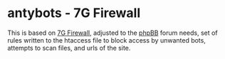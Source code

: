# antybots - 7G Firewall

This is based on [7G Firewall](https://perishablepress.com/7g-firewall/), adjusted to the [phpBB](https://www.phpbb.com/) forum needs, set of rules written to the htaccess file to block access by unwanted bots, attempts to scan files, and urls of the site.
